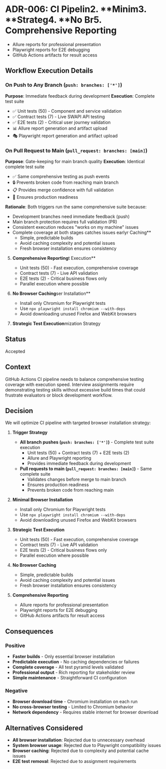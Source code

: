 # ADR-006: CI Pipelin2. **Minim3. **Strateg4. **No Br5. **Comprehensive Reporting**
   - Allure reports for professional presentation
   - Playwright reports for E2E debugging
   - GitHub Actions artifacts for result access

## Workflow Execution Details

### On Push to Any Branch (`push: branches: ['*']`)
**Purpose**: Immediate feedback during development
**Execution**: Complete test suite
- ✅ Unit tests (50) - Component and service validation
- ✅ Contract tests (7) - Live SWAPI API testing  
- ✅ E2E tests (2) - Critical user journey validation
- 📊 Allure report generation and artifact upload
- 🎭 Playwright report generation and artifact upload

### On Pull Request to Main (`pull_request: branches: [main]`)
**Purpose**: Gate-keeping for main branch quality
**Execution**: Identical complete test suite
- ✅ Same comprehensive testing as push events
- 🔒 Prevents broken code from reaching main branch
- 📋 Provides merge confidence with full validation
- 🚀 Ensures production readiness

**Rationale**: Both triggers run the same comprehensive suite because:
- Development branches need immediate feedback (push)
- Main branch protection requires full validation (PR)
- Consistent execution reduces "works on my machine" issues
- Complete coverage at both stages catches issues earlyr Caching**
   - Simple, predictable builds
   - Avoid caching complexity and potential issues
   - Fresh browser installation ensures consistency

5. **Comprehensive Reporting**t Execution**
   - Unit tests (50) - Fast execution, comprehensive coverage
   - Contract tests (7) - Live API validation
   - E2E tests (2) - Critical business flows only
   - Parallel execution where possible

4. **No Browser Caching**ser Installation**
   - Install only Chromium for Playwright tests
   - Use `npx playwright install chromium --with-deps`
   - Avoid downloading unused Firefox and WebKit browsers

3. **Strategic Test Execution**mization Strategy

## Status
Accepted

## Context
GitHub Actions CI pipeline needs to balance comprehensive testing coverage with execution speed. Interview assignments require demonstrating testing skills without excessive build times that could frustrate evaluators or block development workflow.

## Decision
We will optimize CI pipeline with targeted browser installation strategy:

1. **Trigger Strategy**
   - **All branch pushes (`push: branches: ['*']`)** - Complete test suite execution
     - Unit tests (50) + Contract tests (7) + E2E tests (2)
     - Allure and Playwright reporting
     - Provides immediate feedback during development
   - **Pull requests to main (`pull_request: branches: [main]`)** - Same complete suite
     - Validates changes before merge to main branch
     - Ensures production readiness
     - Prevents broken code from reaching main

2. **Minimal Browser Installation**
   - Install only Chromium for Playwright tests
   - Use `npx playwright install chromium --with-deps`
   - Avoid downloading unused Firefox and WebKit browsers

2. **Strategic Test Execution**
   - Unit tests (50) - Fast execution, comprehensive coverage
   - Contract tests (7) - Live API validation
   - E2E tests (2) - Critical business flows only
   - Parallel execution where possible

3. **No Browser Caching**
   - Simple, predictable builds
   - Avoid caching complexity and potential issues
   - Fresh browser installation ensures consistency

4. **Comprehensive Reporting**
   - Allure reports for professional presentation
   - Playwright reports for E2E debugging
   - GitHub Actions artifacts for result access

## Consequences

### Positive
- **Faster builds** - Only essential browser installation
- **Predictable execution** - No caching dependencies or failures
- **Complete coverage** - All test pyramid levels validated
- **Professional output** - Rich reporting for stakeholder review
- **Simple maintenance** - Straightforward CI configuration

### Negative
- **Browser download time** - Chromium installation on each run
- **No cross-browser testing** - Limited to Chromium behavior
- **Network dependency** - Requires stable internet for browser download

## Alternatives Considered
- **All browser installation**: Rejected due to unnecessary overhead
- **System browser usage**: Rejected due to Playwright compatibility issues
- **Browser caching**: Rejected due to complexity and potential cache issues
- **E2E test removal**: Rejected due to assignment requirements
